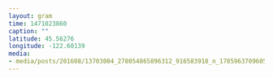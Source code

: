```yaml
---
layout: gram
time: 1471023860
caption: ""
latitude: 45.56276
longitude: -122.60139
media:
- media/posts/201608/13703004_278054865896312_916583918_n_17859637096057067.jpg
---
```

